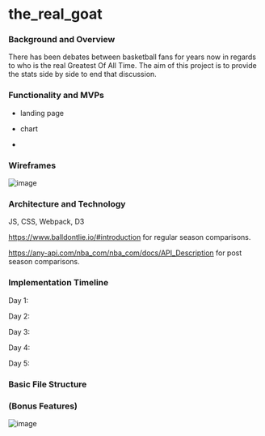 # the_real_goat


### Background and Overview 

There has been debates between basketball fans for years now in regards to who is the real Greatest Of All Time. The aim of this project is to provide the stats side by side to end that discussion.


### Functionality and MVPs
- landing page

- chart

-






### Wireframes 

![image](https://user-images.githubusercontent.com/6837172/90341446-bc613b80-dfcd-11ea-9f8b-ebd67ea76fa3.png)

### Architecture and Technology

JS, CSS, Webpack, D3

https://www.balldontlie.io/#introduction for regular season comparisons.

https://any-api.com/nba_com/nba_com/docs/API_Description for post season comparisons.


### Implementation Timeline
Day 1:


Day 2:


Day 3:



Day 4:



Day 5:



### Basic File Structure



### (Bonus Features)

![image](https://github.com/espinalk212/the_real_goat/issues/1#issuecomment-684175744)

